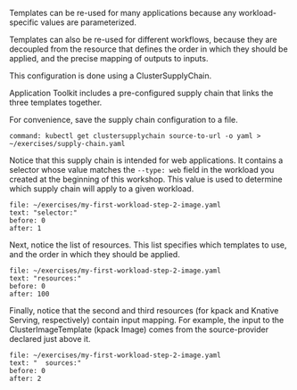Templates can be re-used for many applications because any workload-specific values are parameterized.

Templates can also be re-used for different workflows, because they are decoupled from the resource that defines the order in which they should be applied, and the precise mapping of outputs to inputs.

This configuration is done using a ClusterSupplyChain.

Application Toolkit includes a pre-configured supply chain that links the three templates together.

For convenience, save the supply chain configuration to a file.
```terminal:execute
command: kubectl get clustersupplychain source-to-url -o yaml > ~/exercises/supply-chain.yaml
```

Notice that this supply chain is intended for web applications.
It contains a selector whose value matches the `--type: web` field in the workload you created at the beginning of this workshop.
This value is used to determine which supply chain will apply to a given workload.
```editor:select-matching-text
file: ~/exercises/my-first-workload-step-2-image.yaml
text: "selector:"
before: 0
after: 1
```

Next, notice the list of resources.
This list specifies which templates to use, and the order in which they should be applied.
```editor:select-matching-text
file: ~/exercises/my-first-workload-step-2-image.yaml
text: "resources:"
before: 0
after: 100
```

Finally, notice that the second and third resources (for kpack and Knative Serving, respectively) contain input mapping.
For example, the input to the ClusterImageTemplate (kpack Image) comes from the source-provider declared just above it.
```editor:select-matching-text
file: ~/exercises/my-first-workload-step-2-image.yaml
text: "  sources:"
before: 0
after: 2
```
